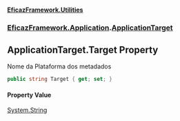 #### [EficazFramework.Utilities](EficazFrameworkUtilities.md 'EficazFramework Utilities')
### [EficazFramework.Application](EficazFrameworkUtilities.md#EficazFramework.Application 'EficazFramework.Application').[ApplicationTarget](EficazFramework.Application/ApplicationTarget.md 'EficazFramework.Application.ApplicationTarget')

## ApplicationTarget.Target Property

Nome da Plataforma dos metadados

```csharp
public string Target { get; set; }
```

#### Property Value
[System.String](https://docs.microsoft.com/en-us/dotnet/api/System.String 'System.String')